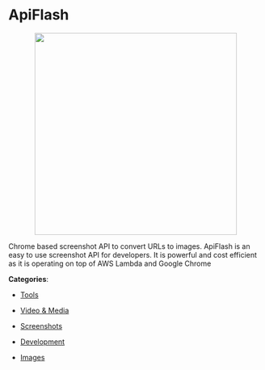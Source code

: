 # ApiFlash
<p align="center">
    <img width="400" src="https://raw.githubusercontent.com/apis-list/apis-list/apis/apiflash/logo_256x256.png" />
</p>

Chrome based screenshot API to convert URLs to images.  ApiFlash is an easy to use screenshot API for developers.  It is powerful and
 cost efficient as it is operating on top of AWS Lambda and Google Chrome



**Categories**:

- [Tools](https://github.com/apis-list/apis-list#tools)

- [Video & Media](https://github.com/apis-list/apis-list#video-and-media)

- [Screenshots](https://github.com/apis-list/apis-list#screenshots)

- [Development](https://github.com/apis-list/apis-list#development)

- [Images](https://github.com/apis-list/apis-list#images)



